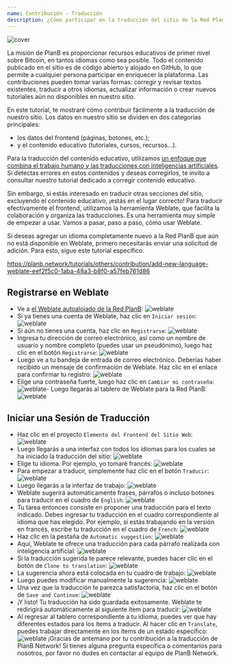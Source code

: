 ```yaml
---
name: Contribución - Traducción
description: ¿Cómo participar en la traducción del sitio de la Red PlanB?
---
```

![cover](assets/cover.webp)

La misión de PlanB es proporcionar recursos educativos de primer nivel sobre Bitcoin, en tantos idiomas como sea posible. Todo el contenido publicado en el sitio es de código abierto y alojado en GitHub, lo que permite a cualquier persona participar en enriquecer la plataforma. Las contribuciones pueden tomar varias formas: corregir y revisar textos existentes, traducir a otros idiomas, actualizar información o crear nuevos tutoriales aún no disponibles en nuestro sitio.

En este tutorial, te mostraré cómo contribuir fácilmente a la traducción de nuestro sitio. Los datos en nuestro sitio se dividen en dos categorías principales:
- los datos del frontend (páginas, botones, etc.);
- y el contenido educativo (tutoriales, cursos, recursos...).

Para la traducción del contenido educativo, utilizamos [un enfoque que combina el trabajo humano y las traducciones con inteligencias artificiales](https://github.com/Asi0Flammeus/LLM-Translator). Si detectas errores en estos contenidos y deseas corregirlos, te invito a consultar nuestro tutorial dedicado a corregir contenido educativo.

Sin embargo, si estás interesado en traducir otras secciones del sitio, excluyendo el contenido educativo, ¡estás en el lugar correcto! Para traducir efectivamente el frontend, utilizamos la herramienta Weblate, que facilita la colaboración y organiza las traducciones. Es una herramienta muy simple de empezar a usar. Vamos a pasar, paso a paso, cómo usar Weblate.

Si deseas agregar un idioma completamente nuevo a la Red PlanB que aún no está disponible en Weblate, primero necesitarás enviar una solicitud de adición. Para esto, sigue este tutorial específico.

https://planb.network/tutorials/others/contribution/add-new-language-weblate-eef2f5c0-1aba-48a3-b8f0-a57feb761d86



## Registrarse en Weblate

- Ve a [el Weblate autoalojado de la Red PlanB](https://weblate.planb.network/):
![weblate](assets/01.webp)
- Si ya tienes una cuenta de Weblate, haz clic en `Iniciar sesión`:
![weblate](assets/02.webp)
- Si aún no tienes una cuenta, haz clic en `Registrarse`:
![weblate](assets/03.webp)
- Ingresa tu dirección de correo electrónico, así como un nombre de usuario y nombre completo (puedes usar un pseudónimo), luego haz clic en el botón `Registrarse`:
![weblate](assets/04.webp)
- Luego ve a tu bandeja de entrada de correo electrónico. Deberías haber recibido un mensaje de confirmación de Weblate. Haz clic en el enlace para confirmar tu registro:
![weblate](assets/05.webp)
- Elige una contraseña fuerte, luego haz clic en `Cambiar mi contraseña`:
![weblate](assets/06.webp)- Luego llegarás al tablero de Weblate para la Red PlanB: 
![weblate](assets/07.webp)

## Iniciar una Sesión de Traducción

- Haz clic en el proyecto `Elemento del Frontend del Sitio Web`:
![weblate](assets/08.webp)
- Luego llegarás a una interfaz con todos los idiomas para los cuales se ha iniciado la traducción del sitio:
![weblate](assets/09.webp)
- Elige tu idioma. Por ejemplo, yo tomaré francés:
![weblate](assets/10.webp)
- Para empezar a traducir, simplemente haz clic en el botón `Traducir`:
![weblate](assets/11.webp)
- Luego llegarás a la interfaz de trabajo:
![weblate](assets/12.webp)
- Weblate sugerirá automáticamente frases, párrafos o incluso botones para traducir en el cuadro de `English`: ![weblate](assets/13.webp)
- Tu tarea entonces consiste en proponer una traducción para el texto indicado. Debes ingresar tu traducción en el cuadro correspondiente al idioma que has elegido. Por ejemplo, si estás trabajando en la versión en francés, escribe tu traducción en el cuadro de `French`:
![weblate](assets/14.webp)
- Haz clic en la pestaña de `Automatic suggestion`:
![weblate](assets/15.webp)
- Aquí, Weblate te ofrece una traducción para cada párrafo realizada con inteligencia artificial:
![weblate](assets/16.webp)
- Si la traducción sugerida te parece relevante, puedes hacer clic en el botón de `Clone to translation`:
![weblate](assets/17.webp)
- La sugerencia ahora está colocada en tu cuadro de trabajo:
![weblate](assets/18.webp)
- Luego puedes modificar manualmente la sugerencia:
![weblate](assets/19.webp)
- Una vez que la traducción te parezca satisfactoria, haz clic en el botón de `Save and Continue`:
![weblate](assets/20.webp)
- ¡Y listo! Tu traducción ha sido guardada exitosamente. Weblate te redirigirá automáticamente al siguiente ítem para traducir:
![weblate](assets/21.webp)
- Al regresar al tablero correspondiente a tu idioma, puedes ver que hay diferentes estados para los ítems a traducir. Al hacer clic en `Translate`, puedes trabajar directamente en los ítems de un estado específico:
![weblate](assets/22.webp)
¡Gracias de antemano por tu contribución a la traducción de PlanB Network! Si tienes alguna pregunta específica o comentarios para nosotros, por favor no dudes en contactar al equipo de PlanB Network.